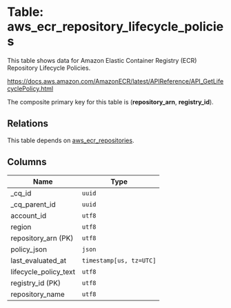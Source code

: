 # Table: aws_ecr_repository_lifecycle_policies

This table shows data for Amazon Elastic Container Registry (ECR) Repository Lifecycle Policies.

https://docs.aws.amazon.com/AmazonECR/latest/APIReference/API_GetLifecyclePolicy.html

The composite primary key for this table is (**repository_arn**, **registry_id**).

## Relations

This table depends on [aws_ecr_repositories](aws_ecr_repositories.md).

## Columns

| Name          | Type          |
| ------------- | ------------- |
|_cq_id|`uuid`|
|_cq_parent_id|`uuid`|
|account_id|`utf8`|
|region|`utf8`|
|repository_arn (PK)|`utf8`|
|policy_json|`json`|
|last_evaluated_at|`timestamp[us, tz=UTC]`|
|lifecycle_policy_text|`utf8`|
|registry_id (PK)|`utf8`|
|repository_name|`utf8`|